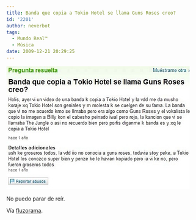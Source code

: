 ```yaml
---
title: Banda que copia a Tokio Hotel se llama Guns Roses creo?
id: '2201'
author: neverbot
tags:
  - Mundo Real™
  - Música
date: 2009-12-21 20:29:25
---
```


![200912212028.jpg](./banda-que-copia-a-tokio-hotel-se-llama-guns-roses-creo/200912212028.jpg)

No puedo parar de reír.

Vía [fluzorama](http://fluzo.tumblr.com/post/291990388/tokiohotel).
